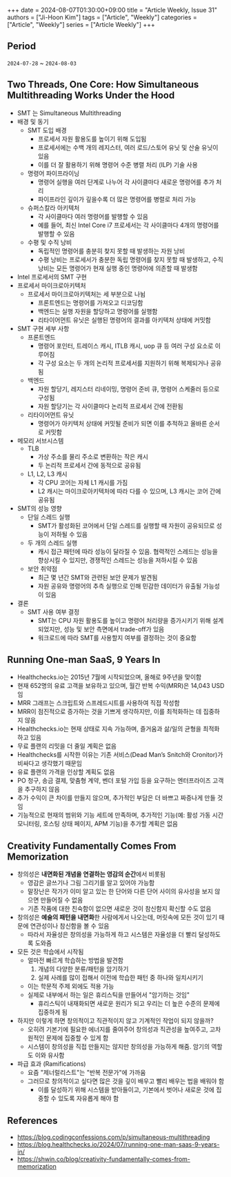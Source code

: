 +++
date = 2024-08-07T01:30:00+09:00
title = "Article Weekly, Issue 31"
authors = ["Ji-Hoon Kim"]
tags = ["Article", "Weekly"]
categories = ["Article", "Weekly"]
series = ["Article Weekly"]
+++

## Period

`2024-07-28` ~ `2024-08-03`

## Two Threads, One Core: How Simultaneous Multithreading Works Under the Hood

- SMT 는 Simultaneous Multithreading
- 배경 및 동기
  - SMT 도입 배경
    - 프로세서 자원 활용도를 높이기 위해 도입됨
    - 프로세서에는 수백 개의 레지스터, 여러 로드/스토어 유닛 및 산술 유닛이 있음
    - 이를 더 잘 활용하기 위해 명령어 수준 병렬 처리 (ILP) 기술 사용
  - 명령어 파이프라이닝
    - 명령어 실행을 여러 단계로 나누어 각 사이클마다 새로운 명령어를 추가 처리
    - 파이프라인 깊이가 깊을수록 더 많은 명령어를 병렬로 처리 가능
  - 슈퍼스칼라 아키텍처
    - 각 사이클마다 여러 명령어를 발행할 수 있음
    - 예를 들어, 최신 Intel Core i7 프로세서는 각 사이클마다 4개의 명령어를 발행할 수 있음
  - 수평 및 수직 낭비
    - 독립적인 명령어를 충분히 찾지 못할 때 발생하는 자원 낭비
    - 수평 낭비는 프로세서가 충분한 독립 명령어를 찾지 못할 때 발생하고, 수직 낭비는 모든 명령어가 현재 실행 중인 명령어에 의존할 때 발생함
- Intel 프로세서의 SMT 구현
- 프로세서 마이크로아키텍처
  - 프로세서 마이크로아키텍처는 세 부분으로 나뉨
    - 프론트엔드는 명령어를 가져오고 디코딩함
    - 백엔드는 실행 자원을 할당하고 명령어를 실행함
    - 리타이어먼트 유닛은 실행된 명령어의 결과를 아키텍처 상태에 커밋함
- SMT 구현 세부 사항
  - 프론트엔드
    - 명령어 포인터, 트레이스 캐시, ITLB 캐시, uop 큐 등 여러 구성 요소로 이루어짐
    - 각 구성 요소는 두 개의 논리적 프로세서를 지원하기 위해 복제되거나 공유됨
  - 백엔드
    - 자원 할당기, 레지스터 리네이밍, 명령어 준비 큐, 명령어 스케줄러 등으로 구성됨
    - 자원 할당기는 각 사이클마다 논리적 프로세서 간에 전환됨
  - 리타이어먼트 유닛
    - 명령어가 아키텍처 상태에 커밋될 준비가 되면 이를 추적하고 올바른 순서로 커밋함
- 메모리 서브시스템
  - TLB
    - 가상 주소를 물리 주소로 변환하는 작은 캐시
    - 두 논리적 프로세서 간에 동적으로 공유됨
  - L1, L2, L3 캐시
    - 각 CPU 코어는 자체 L1 캐시를 가짐
    - L2 캐시는 마이크로아키텍처에 따라 다를 수 있으며, L3 캐시는 코어 간에 공유됨
- SMT의 성능 영향
  - 단일 스레드 실행
    - SMT가 활성화된 코어에서 단일 스레드를 실행할 때 자원이 공유되므로 성능이 저하될 수 있음
  - 두 개의 스레드 실행
    - 캐시 접근 패턴에 따라 성능이 달라질 수 있음. 협력적인 스레드는 성능을 향상시킬 수 있지만, 경쟁적인 스레드는 성능을 저하시킬 수 있음
  - 보안 취약점
    - 최근 몇 년간 SMT와 관련된 보안 문제가 발견됨
    - 자원 공유와 명령어의 추측 실행으로 인해 민감한 데이터가 유출될 가능성이 있음
- 결론
  - SMT 사용 여부 결정
    - SMT는 CPU 자원 활용도를 높이고 명령어 처리량을 증가시키기 위해 설계되었지만, 성능 및 보안 측면에서 trade-off가 있음
    - 워크로드에 따라 SMT를 사용할지 여부를 결정하는 것이 중요함

## Running One-man SaaS, 9 Years In

- Healthchecks.io는 2015년 7월에 시작되었으며, 올해로 9주년을 맞이함
- 현재 652명의 유료 고객을 보유하고 있으며, 월간 반복 수익(MRR)은 14,043 USD임
- MRR 그래프는 스크립트와 스프레드시트를 사용하여 직접 작성함
- MRR이 점진적으로 증가하는 것을 기쁘게 생각하지만, 이를 최적화하는 데 집중하지 않음
- Healthchecks.io는 현재 상태로 지속 가능하며, 즐거움과 삶/일의 균형을 최적화하고 있음
- 무료 플랜의 리밋을 더 줄일 계획은 없음
- Healthchecks를 시작한 이유는 기존 서비스(Dead Man’s Snitch와 Cronitor)가 비싸다고 생각했기 때문임
- 유료 플랜의 가격을 인상할 계획도 없음
- PO 청구, 송금 결제, 맞춤형 계약, 벤더 포털 가입 등을 요구하는 엔터프라이즈 고객을 추구하지 않음
- 추가 수익이 큰 차이를 만들지 않으며, 추가적인 부담은 더 바쁘고 짜증나게 만들 것임
- 기능적으로 현재의 범위와 기능 세트에 만족하며, 추가적인 기능(예: 활성 가동 시간 모니터링, 호스팅 상태 페이지, APM 기능)을 추가할 계획은 없음

## Creativity Fundamentally Comes From Memorization

- 창의성은 **내면화된 개념을 연결하는 영감의 순간**에서 비롯됨
  - 영감은 글쓰기나 그림 그리기를 알고 있어야 가능함
  - 말장난은 작가가 이미 알고 있는 한 단어와 다른 단어 사이의 유사성을 보지 않으면 만들어질 수 없음
  - 기존 작품에 대한 친숙함이 없으면 새로운 것이 참신함지 확신할 수도 없음
- 창의성은 **예술의 패턴을 내면화**한 사람에게서 나오는데, 머릿속에 모든 것이 있기 때문에 연관성이나 참신함을 볼 수 있음
  - 따라서 자율성은 창의성을 가능하게 하고 시스템은 자율성을 더 빨리 달성하도록 도와줌
- 모든 것은 학습에서 시작됨
  - 얼마전 빠르게 학습하는 방법을 발견함
    1. 개념의 다양한 분류/패턴을 암기하기
    2. 실제 사례를 많이 접해서 이전에 학습한 패턴 중 하나와 일치시키기
  - 이는 학문적 주제 외에도 적용 가능
  - 실제로 내부에서 하는 일은 휴리스틱을 만들어서 "암기하는 것임"
    - 휴리스틱이 내재화되면 새로운 원리가 되고 우리는 더 높은 수준의 문제에 집중하게 됨
- 하지만 이렇게 하면 창의적이고 직관적이지 않고 기계적인 작업이 되지 않을까?
  - 오히려 기본기에 필요한 에너지를 줄여주어 창의성과 직관성을 높여주고, 고차원적인 문제에 집중할 수 있게 함
  - 시스템이 창의성을 직접 만들지는 않지만 창의성을 가능하게 해줌. 암기의 역할도 이와 유사함
- 파급 효과 (Ramifications)
  - 요즘 "제너럴리스트"는 "반복 전문가"에 가까움
  - 그러므로 창의적이고 싶다면 많은 것을 깊이 배우고 빨리 배우는 법을 배워야 함
    - 이를 달성하기 위해 시스템을 받아들이고, 기본에서 벗어나 새로운 것에 집중할 수 있도록 자유롭게 해야 함

## References

- https://blog.codingconfessions.com/p/simultaneous-multithreading
- https://blog.healthchecks.io/2024/07/running-one-man-saas-9-years-in/
- https://shwin.co/blog/creativity-fundamentally-comes-from-memorization
